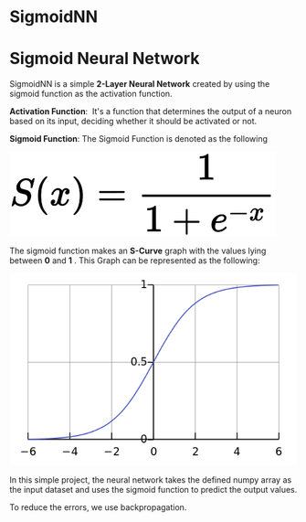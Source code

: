 # SigmoidNN


# Sigmoid Neural Network

SigmoidNN is a simple **2-Layer Neural Network** created by using the sigmoid function as the activation function.

**Activation Function**:  It's a function that determines the output of a neuron based on its input, deciding whether it should be activated or not.

**Sigmoid Function**: The Sigmoid Function is denoted as the following

<img src='https://github.com/KanekiSama18/SigmoidNN/blob/main/sigmoid_function.svg'>

The sigmoid function makes an **S-Curve** graph with the values lying between **0** and **1** . This Graph can be represented as the following:

<img src='https://github.com/KanekiSama18/SigmoidNN/blob/main/sigmoid.png'>

In this simple project, the neural network takes the defined numpy array as the input dataset and uses the sigmoid function to predict the output values.

To reduce the errors, we use backpropagation.
